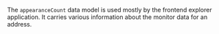 The `appearanceCount` data model is used mostly by the frontend explorer application. It carries
various information about the monitor data for an address.

